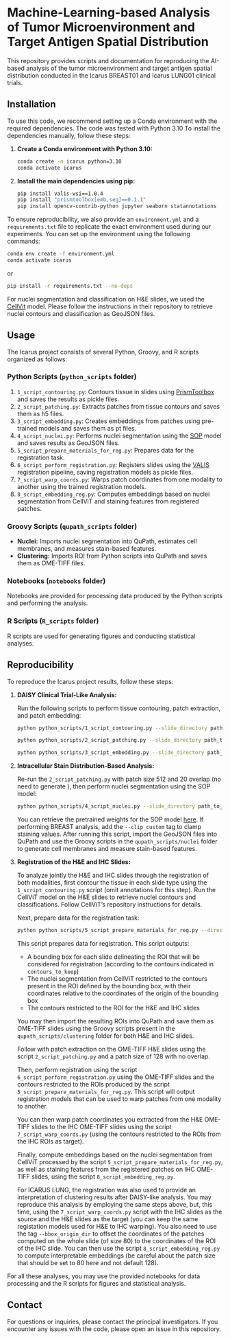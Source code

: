 # Machine-Learning-based Analysis of Tumor Microenvironment and Target Antigen Spatial Distribution

This repository provides scripts and documentation for reproducing the AI-based analysis of the tumor microenvironment and target antigen spatial distribution conducted in the Icarus BREAST01 and Icarus LUNG01 clinical trials.

## Installation

To use this code, we recommend setting up a Conda environment with the required dependencies. The code was tested with Python 3.10 To install the dependencies manually, follow these steps:

1. **Create a Conda environment with Python 3.10:**

    ```bash
    conda create -n icarus python=3.10
    conda activate icarus
    ```

2. **Install the main dependencies using pip:**

    ```bash
    pip install valis-wsi==1.0.4
    pip install "prismtoolbox[emb,seg]==0.1.1"
    pip install opencv-contrib-python jupyter seaborn statannotations
    ```

To ensure reproducibility, we also provide an `environment.yml` and a `requirements.txt` file to replicate the exact environment used during our experiments. You can set up the environment using the following commands:

```bash
conda env create -f environment.yml
conda activate icarus
```

or

```bash
pip install -r requirements.txt --no-deps
```

For nuclei segmentation and classification on H&E slides, we used the [CellVit](https://github.com/TIO-IKIM/CellViT) model. Please follow the instructions in their repository to retrieve nuclei contours and classification as GeoJSON files.

## Usage

The Icarus project consists of several Python, Groovy, and R scripts organized as follows:

### Python Scripts (`python_scripts` folder)

1. `1_script_contouring.py`: Contours tissue in slides using [PrismToolbox](https://github.com/gustaveroussy/PrismToolBox) and saves the results as pickle files.
2. `2_script_patching.py`: Extracts patches from tissue contours and saves them as h5 files.
3. `3_script_embedding.py`: Creates embeddings from patches using pre-trained models and saves them as pt files.
4. `4_script_nuclei.py`: Performs nuclei segmentation using the [SOP](https://github.com/loic-lb/Unsupervised-Nuclei-Segmentation-using-Spatial-Organization-Priors) model and saves results as GeoJSON files.
5. `5_script_prepare_materials_for_reg.py`: Prepares data for the registration task.
6. `6_script_perform_registration.py`: Registers slides using the [VALIS](https://valis.readthedocs.io/en/latest/index.html) registration pipeline, saving registration models as pickle files.
7. `7_script_warp_coords.py`: Warps patch coordinates from one modality to another using the trained registration models.
8. `8_script_embedding_reg.py`: Computes embeddings based on nuclei segmentation from CellViT and staining features from registered patches.

### Groovy Scripts (`qupath_scripts` folder)

- **Nuclei:** Imports nuclei segmentation into QuPath, estimates cell membranes, and measures stain-based features.
- **Clustering:** Imports ROI from Python scripts into QuPath and saves them as OME-TIFF files.

### Notebooks (`notebooks` folder)

Notebooks are provided for processing data produced by the Python scripts and performing the analysis.

### R Scripts (`R_scripts` folder)

R scripts are used for generating figures and conducting statistical analyses.

## Reproducibility

To reproduce the Icarus project results, follow these steps:

1. **DAISY Clinical Trial-Like Analysis:**

    Run the following scripts to perform tissue contouring, patch extraction, and patch embedding:

    ```bash
    python python_scripts/1_script_contouring.py --slide_directory path_to_IHC_slides --slide_type IHC --annotations_directory path_to_annotations --results_directory path_to_results

    python python_scripts/2_script_patching.py --slide_directory path_to_IHC_slides --slide_type IHC --annotations_directory path_to_annotations --contours_directory path_to_IHC_contours --patch_size 80 --overlap 0 --results_directory path_to_results

    python python_scripts/3_script_embedding.py --slide_directory path_to_IHC_slides --patch_directory path_to_80x80_patches --arch_name clam_or_conch --results_directory path_to_results 
    ```

2. **Intracellular Stain Distribution-Based Analysis:**

    Re-run the `2_script_patching.py` with patch size 512 and 20 overlap (no need to generate ), then perform nuclei segmentation using the SOP model:

    ```bash
    python python_scripts/4_script_nuclei.py --slide_directory path_to_IHC_slides --patch_directory path_to_512x512_patches --pretrained_weights path_to_pretrained_SOP_model --results_directory path_to_results
    ```
    You can retrieve the pretrained weights for the SOP model [here](https://github.com/loic-lb/Unsupervised-Nuclei-Segmentation-using-Spatial-Organization-Priors/tree/DAISY?tab=readme-ov-file). If performing BREAST analysis, add the `--clip_custom` tag to clamp staining values. After running this script, import the GeoJSON files into QuPath and use the Groovy scripts in the `qupath_scripts/nuclei` folder to generate cell membranes and measure stain-based features.

3. **Registration of the H&E and IHC Slides:**

    To analyze jointly the H&E and IHC slides through the registration of both modalities, first contour the tissue in each slide type using the `1_script_contouring.py` script (omit annotations for this step). Run the CellViT model on the H&E slides to retrieve nuclei contours and classifications. Follow CellViT’s repository instructions for details.

    Next, prepare data for the registration task:

    ```bash
    python python_scripts/5_script_prepare_materials_for_reg.py --directory_IHC path_to_IHC_slides --directory_HE path_to_H&E_slides --contours_IHC_dir path_to_IHC_contours --contours_HE_dir path_to_HE_contours --cellvit_detection_dir path_to_cellvit_seg --contours_to_keep path_to_contours_to_keep --results_directory path_to_results
    ```
    This script prepares data for registration. This script outputs:
    * A bounding box for each slide delineating the ROI that will be considered for registration (according to the contours indicated in `contours_to_keep`)
    * The nuclei segmentation from CellViT restricted to the contours present in the ROI defined by the bounding box, with their coordinates relative to the coordinates of the origin of the bounding box
    * The contours restricted to the ROI for the H&E and IHC slides
    
    You may then import the resulting ROIs into QuPath and save them as OME-TIFF slides using the Groovy scripts present in the `qupath_scripts/clustering` folder for both H&E and IHC slides.

    Follow with patch extraction on the OME-TIFF H&E slides using the script `2_script_patching.py` and a patch size of 128 with no overlap.
    
    Then, perform registration using the script `6_script_perform_registration.py` using the OME-TIFF slides and the contours restricted to the ROIs produced by the script `5_script_prepare_materials_for_reg.py`. This script will output registration models that can be used to warp patches from one modality to another.

    You can then warp patch coordinates you extracted from the H&E OME-TIFF slides to the IHC OME-TIFF slides using the script `7_script_warp_coords.py` (using the contours restricted to the ROIs from the IHC ROIs as target).

    Finally, compute embeddings based on the nuclei segmentation from CellViT processed by the script `5_script_prepare_materials_for_reg.py`, as well as staining features from the registered patches on IHC OME-TIFF slides, using the script `8_script_embedding_reg.py`.

    For ICARUS LUNG, the registration was also used to provide an interpretation of clustering results after DAISY-like analysis. You may reproduce this analysis by employing the same steps above, but, this time, using the  `7_script_warp_coords.py` script with the IHC slides as the source and the H&E slides as the target (you can keep the same registation models used for H&E to IHC warping). You also need to use the tag `--bbox_origin_dir` to offset the coordinates of the patches computed on the whole slide (of size 80) to the coordinates of the ROI of the IHC slide. You can then use the script `8_script_embedding_reg.py` to compute interpretable embeddings (be careful about the patch size that should be set to 80 here and not default 128).

For all these analyses, you may use the provided notebooks for data processing and the R scripts for figures and statistical analysis.

## Contact

For questions or inquiries, please contact the principal investigators. If you encounter any issues with the code, please open an issue in this repository.
